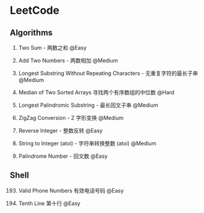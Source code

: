 # LeetCode


## Algorithms

1. Two Sum - 两数之和 @Easy

2. Add Two Numbers - 两数相加 @Medium

3. Longest Substring Without Repeating Characters - 无重复字符的最长子串 @Medium

4. Median of Two Sorted Arrays 寻找两个有序数组的中位数 @Hard

5. Longest Palindromic Substring - 最长回文子串 @Medium

6. ZigZag Conversion - Z 字形变换 @Medium

7. Reverse Integer - 整数反转 @Easy

8. String to Integer (atoi) - 字符串转换整数 (atoi) @Medium

9. Palindrome Number - 回文数 @Easy

  
## Shell

193. Valid Phone Numbers 有效电话号码 @Easy

195. Tenth Line 第十行 @Easy
